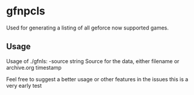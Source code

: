 # gfnpcls
Used for generating a listing of all geforce now supported games.

## Usage
Usage of ./gfnls:
  -source string
        Source for the data, either filename or archive.org timestamp

Feel free to suggest a better usage or other features in the issues this is a very early test

